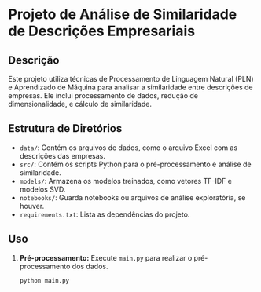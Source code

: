 # Projeto de Análise de Similaridade de Descrições Empresariais

## Descrição
Este projeto utiliza técnicas de Processamento de Linguagem Natural (PLN) e Aprendizado de Máquina para analisar a similaridade entre descrições de empresas. Ele inclui processamento de dados, redução de dimensionalidade, e cálculo de similaridade.

## Estrutura de Diretórios

- `data/`: Contém os arquivos de dados, como o arquivo Excel com as descrições das empresas.
- `src/`: Contém os scripts Python para o pré-processamento e análise de similaridade.
- `models/`: Armazena os modelos treinados, como vetores TF-IDF e modelos SVD.
- `notebooks/`: Guarda notebooks ou arquivos de análise exploratória, se houver.
- `requirements.txt`: Lista as dependências do projeto.

## Uso

1. **Pré-processamento:** Execute `main.py` para realizar o pré-processamento dos dados.
   
   ```bash
   python main.py

